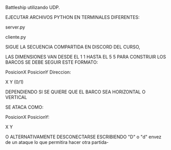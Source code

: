 Battleship utilizando UDP.

EJECUTAR ARCHIVOS PYTHON EN TERMINALES DIFERENTES:

server.py

cliente.py

SIGUE LA SECUENCIA COMPARTIDA EN DISCORD DEL CURSO,

LAS DIMENSIONES VAN DESDE EL 1 1 HASTA EL 5 5
PARA CONSTRUIR LOS BARCOS SE DEBE SEGUIR ESTE FORMATO:

PosicionX PosicionY Direccion:

X Y (0/1)

DEPENDIENDO SI SE QUIERE QUE EL BARCO SEA HORIZONTAL O VERTICAL

SE ATACA COMO: 

PosicionX PosicionY:

X Y

O ALTERNATIVAMENTE DESCONECTARSE ESCRIBIENDO "D" o "d" envez de un ataque lo que permitira hacer otra partida-
